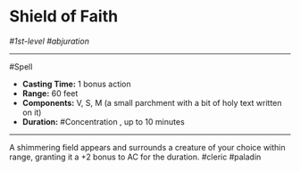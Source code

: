 # Shield of Faith
*#1st-level #abjuration*
___ 
#Spell
- **Casting Time:** 1 bonus action
- **Range:** 60 feet
- **Components:** V, S, M (a small parchment with a bit of holy text written on it)
- **Duration:** #Concentration , up to 10 minutes
---
A shimmering field appears and surrounds a creature of your choice within range, granting it a +2 bonus to AC for the duration.
#cleric
#paladin